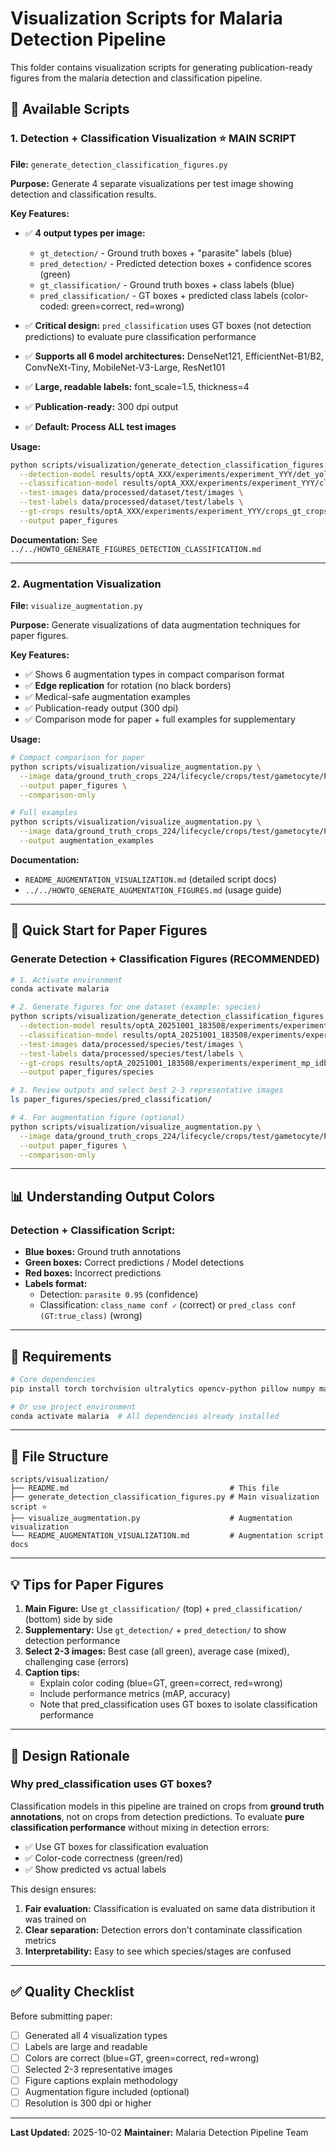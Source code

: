 # Visualization Scripts for Malaria Detection Pipeline

This folder contains visualization scripts for generating publication-ready figures from the malaria detection and classification pipeline.

## 📁 Available Scripts

### 1. **Detection + Classification Visualization** ⭐ MAIN SCRIPT
**File:** `generate_detection_classification_figures.py`

**Purpose:** Generate 4 separate visualizations per test image showing detection and classification results.

**Key Features:**
- ✅ **4 output types per image:**
  - `gt_detection/` - Ground truth boxes + "parasite" labels (blue)
  - `pred_detection/` - Predicted detection boxes + confidence scores (green)
  - `gt_classification/` - Ground truth boxes + class labels (blue)
  - `pred_classification/` - GT boxes + predicted class labels (color-coded: green=correct, red=wrong)

- ✅ **Critical design:** `pred_classification` uses GT boxes (not detection predictions) to evaluate pure classification performance
- ✅ **Supports all 6 model architectures:** DenseNet121, EfficientNet-B1/B2, ConvNeXt-Tiny, MobileNet-V3-Large, ResNet101
- ✅ **Large, readable labels:** font_scale=1.5, thickness=4
- ✅ **Publication-ready:** 300 dpi output
- ✅ **Default: Process ALL test images**

**Usage:**
```bash
python scripts/visualization/generate_detection_classification_figures.py \
  --detection-model results/optA_XXX/experiments/experiment_YYY/det_yolo11/weights/best.pt \
  --classification-model results/optA_XXX/experiments/experiment_YYY/cls_densen_ce/best.pt \
  --test-images data/processed/dataset/test/images \
  --test-labels data/processed/dataset/test/labels \
  --gt-crops results/optA_XXX/experiments/experiment_YYY/crops_gt_crops \
  --output paper_figures
```

**Documentation:** See `../../HOWTO_GENERATE_FIGURES_DETECTION_CLASSIFICATION.md`

---

### 2. **Augmentation Visualization**
**File:** `visualize_augmentation.py`

**Purpose:** Generate visualizations of data augmentation techniques for paper figures.

**Key Features:**
- ✅ Shows 6 augmentation types in compact comparison format
- ✅ **Edge replication** for rotation (no black borders)
- ✅ Medical-safe augmentation examples
- ✅ Publication-ready output (300 dpi)
- ✅ Comparison mode for paper + full examples for supplementary

**Usage:**
```bash
# Compact comparison for paper
python scripts/visualization/visualize_augmentation.py \
  --image data/ground_truth_crops_224/lifecycle/crops/test/gametocyte/PA171697_crop_000.jpg \
  --output paper_figures \
  --comparison-only

# Full examples
python scripts/visualization/visualize_augmentation.py \
  --image data/ground_truth_crops_224/lifecycle/crops/test/gametocyte/PA171697_crop_000.jpg \
  --output augmentation_examples
```

**Documentation:**
- `README_AUGMENTATION_VISUALIZATION.md` (detailed script docs)
- `../../HOWTO_GENERATE_AUGMENTATION_FIGURES.md` (usage guide)

---

## 🎯 Quick Start for Paper Figures

### Generate Detection + Classification Figures (RECOMMENDED)

```bash
# 1. Activate environment
conda activate malaria

# 2. Generate figures for one dataset (example: species)
python scripts/visualization/generate_detection_classification_figures.py \
  --detection-model results/optA_20251001_183508/experiments/experiment_mp_idb_species/det_yolo11/weights/best.pt \
  --classification-model results/optA_20251001_183508/experiments/experiment_mp_idb_species/cls_densen_ce/best.pt \
  --test-images data/processed/species/test/images \
  --test-labels data/processed/species/test/labels \
  --gt-crops results/optA_20251001_183508/experiments/experiment_mp_idb_species/crops_gt_crops \
  --output paper_figures/species

# 3. Review outputs and select best 2-3 representative images
ls paper_figures/species/pred_classification/

# 4. For augmentation figure (optional)
python scripts/visualization/visualize_augmentation.py \
  --image data/ground_truth_crops_224/lifecycle/crops/test/gametocyte/PA171697_crop_000.jpg \
  --output paper_figures \
  --comparison-only
```

---

## 📊 Understanding Output Colors

### Detection + Classification Script:
- **Blue boxes:** Ground truth annotations
- **Green boxes:** Correct predictions / Model detections
- **Red boxes:** Incorrect predictions
- **Labels format:**
  - Detection: `parasite 0.95` (confidence)
  - Classification: `class_name conf ✓` (correct) or `pred_class conf (GT:true_class)` (wrong)

---

## 🔧 Requirements

```bash
# Core dependencies
pip install torch torchvision ultralytics opencv-python pillow numpy matplotlib pandas

# Or use project environment
conda activate malaria  # All dependencies already installed
```

---

## 📝 File Structure

```
scripts/visualization/
├── README.md                                    # This file
├── generate_detection_classification_figures.py # Main visualization script ⭐
├── visualize_augmentation.py                    # Augmentation visualization
└── README_AUGMENTATION_VISUALIZATION.md         # Augmentation script docs
```

---

## 💡 Tips for Paper Figures

1. **Main Figure:** Use `gt_classification/` (top) + `pred_classification/` (bottom) side by side
2. **Supplementary:** Use `gt_detection/` + `pred_detection/` to show detection performance
3. **Select 2-3 images:** Best case (all green), average case (mixed), challenging case (errors)
4. **Caption tips:**
   - Explain color coding (blue=GT, green=correct, red=wrong)
   - Include performance metrics (mAP, accuracy)
   - Note that pred_classification uses GT boxes to isolate classification performance

---

## 🎯 Design Rationale

### Why pred_classification uses GT boxes?

Classification models in this pipeline are trained on crops from **ground truth annotations**, not on crops from detection predictions. To evaluate **pure classification performance** without mixing in detection errors:

- ✅ Use GT boxes for classification evaluation
- ✅ Color-code correctness (green/red)
- ✅ Show predicted vs actual labels

This design ensures:
1. **Fair evaluation:** Classification is evaluated on same data distribution it was trained on
2. **Clear separation:** Detection errors don't contaminate classification metrics
3. **Interpretability:** Easy to see which species/stages are confused

---

## ✅ Quality Checklist

Before submitting paper:
- [ ] Generated all 4 visualization types
- [ ] Labels are large and readable
- [ ] Colors are correct (blue=GT, green=correct, red=wrong)
- [ ] Selected 2-3 representative images
- [ ] Figure captions explain methodology
- [ ] Augmentation figure included (optional)
- [ ] Resolution is 300 dpi or higher

---

**Last Updated:** 2025-10-02
**Maintainer:** Malaria Detection Pipeline Team
